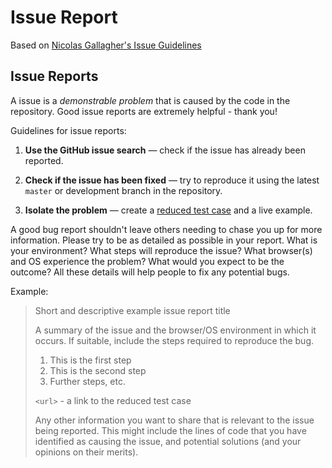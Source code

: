 # Issue Report

Based on [Nicolas Gallagher's Issue Guidelines](https://github.com/necolas/issue-guidelines/blob/master/CONTRIBUTING.md#bugs)

## Issue Reports

A issue is a _demonstrable problem_ that is caused by the code in the repository.
Good issue reports are extremely helpful - thank you!

Guidelines for issue reports:

1. **Use the GitHub issue search** &mdash; check if the issue has already been reported.

2. **Check if the issue has been fixed** &mdash; try to reproduce it using the latest `master` or development branch in the repository.

3. **Isolate the problem** &mdash; create a [reduced test
   case](http://css-tricks.com/6263-reduced-test-cases/) and a live example.

A good bug report shouldn't leave others needing to chase you up for more information. Please try to be as detailed as possible in your report. What is your environment? What steps will reproduce the issue? What browser(s) and OS experience the problem? What would you expect to be the outcome? All these details will help people to fix any potential bugs.

Example:

> Short and descriptive example issue report title
>
> A summary of the issue and the browser/OS environment in which it
> occurs. If suitable, include the steps required to reproduce the bug.
>
> 1. This is the first step
> 2. This is the second step
> 3. Further steps, etc.
>
> `<url>` - a link to the reduced test case
>
> Any other information you want to share that is relevant to the
> issue being reported. This might include the lines of code that you
> have identified as causing the issue, and potential solutions
> (and your opinions on their merits).
